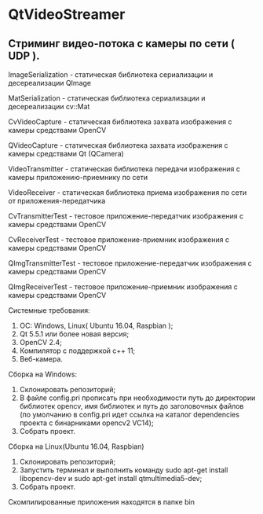 # QtVideoStreamer
Стриминг видео-потока с камеры по сети ( UDP ).
----------------------------------------------
ImageSerialization - статическая библиотека сериализации и десереализации QImage

MatSerialization    - статическая библиотека сериализации и десереализации cv::Mat

CvVideoCapture      - статическая библиотека захвата изображения с камеры средствами OpenCV

QVideoCapture       - статическая библиотека захвата изображения с камеры средствами Qt (QCamera)

VideoTransmitter    - статическая библиотека передачи изображения с камеры приложению-приемнику по сети

VideoReceiver       - статическая библиотека приема изображения по сети от приложения-передатчика

CvTransmitterTest   - тестовое приложение-передатчик изображения с камеры средствами OpenCV

CvReceiverTest      - тестовое приложение-приемник изображения с камеры средствами OpenCV

QImgTransmitterTest - тестовое приложение-передатчик изображения с камеры средствами OpenCV

QImgReceiverTest    - тестовое приложение-приемник изображения с камеры средствами OpenCV

Системные требования:
1. ОС: Windows, Linux( Ubuntu 16.04, Raspbian );
2. Qt 5.5.1 или более новая версия;
3. OpenCV 2.4;
4. Компилятор с поддержкой c++ 11;
5. Веб-камера.

Сборка на Windows:
1. Склонировать репозиторий;
2. В файле config.pri прописать при необходимости путь до директории библиотек opencv, имя библиотек и путь до заголовочных файлов
(по умолчанию в config.pri идет ссылка на каталог dependencies проекта с бинарниками opencv2 VC14);
3. Собрать проект.

Сборка на Linux(Ubuntu 16.04, Raspbian)
1. Склонировать репозиторий;
2. Запустить терминал и выполнить команду sudo apt-get install libopencv-dev и sudo apt-get install qtmultimedia5-dev;
3. Собрать проект.

Скомпилированные приложения находятся в папке bin
